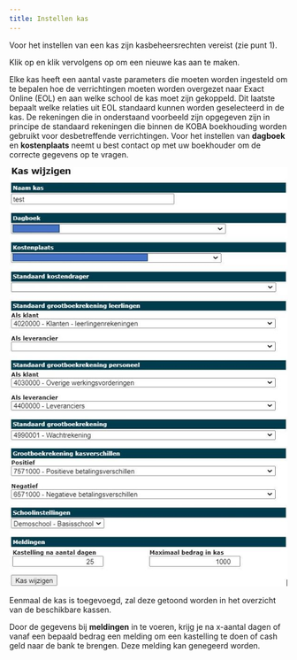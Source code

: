 ```yaml
---
title: Instellen kas
---
```


Voor het instellen van een kas zijn kasbeheersrechten vereist (zie punt 1).

Klik op <LegacyAction img="spaarvarken.png" text="Beheer kassen" /> en klik vervolgens op <LegacyAction img="pluscircle.png" text="Kas toevoegen" /> om een nieuwe kas aan te maken.

Elke kas heeft een aantal vaste parameters die moeten worden ingesteld om te bepalen hoe de verrichtingen moeten worden overgezet naar Exact Online (EOL) en aan welke school de kas moet zijn gekoppeld. Dit laatste bepaalt welke relaties uit EOL standaard kunnen worden geselecteerd in de kas. De rekeningen die in onderstaand voorbeeld zijn opgegeven zijn in principe de standaard rekeningen die binnen de KOBA boekhouding worden gebruikt voor desbetreffende verrichtingen. Voor het instellen van **dagboek** en **kostenplaats** neemt u best contact op met uw boekhouder om de correcte gegevens op te vragen. 

![Kas](./kas.jpg)

Eenmaal de kas is toegevoegd, zal deze getoond worden in het overzicht van de beschikbare kassen.

Door de gegevens bij **meldingen** in te voeren, krijg je na x-aantal dagen of vanaf een bepaald bedrag een melding om een kastelling te doen of cash geld naar de bank te brengen. Deze melding kan genegeerd worden. 